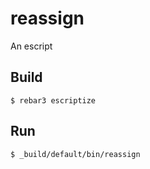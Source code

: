 reassign
=====

An escript

Build
-----

    $ rebar3 escriptize

Run
---

    $ _build/default/bin/reassign
